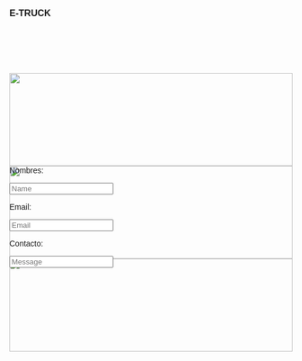 <!DOCTYPE html>
<html>
<title>E-Truck</title>
<meta charset="UTF-8">
<meta name="viewport" content="width=device-width, initial-scale=1">
<link rel="stylesheet" href="https://www.w3schools.com/w3css/4/w3.css">
<link rel="stylesheet" href="https://fonts.googleapis.com/css?family=Raleway">
<link rel="stylesheet" href="https://cdnjs.cloudflare.com/ajax/libs/font-awesome/4.7.0/css/font-awesome.min.css">
<style>
  body,
  h1,
  h2,
  h3,
  h4,
  h5,
  h6 {
    font-family: "Raleway", sans-serif
  }

  .popup {
  visibility: hidden;}

  .popup .show {
  visibility: visible;}
</style>

<body>

  <!-- Sidebar/menu -->

  <nav class="w3-sidebar w3-bar-block w3-white w3-animate-left" style="display:none;z-index:3;width:300px;"
    id="mySidebar">
    <div class="w3-container">
      <a href="#close" onclick="w3_close()" class="w3-button w3-right" title="Cerrar"><i
          class="fa fa-close fa-fw w3-margin-left"></i></a>
      <h4><b>MENÚ</b></h4>
    </div>
    <div class="w3-bar-block">
      <a href="#inicio" onclick="w3_close()" class="w3-bar-item w3-button w3-padding"><i
          class="fa fa-user fa-fw w3-margin-right"></i>Iniciar Sesión</a>
      <a href="#registro" onclick="w3_close() ; myFunction()" class="w3-bar-item w3-button w3-padding"><i
          class="fa fa-user-plus fa-fw w3-margin-right"></i>Registro</a>
      <a href="#reserva" onclick="w3_close()" class="w3-bar-item w3-button w3-padding"><i
          class="fa fa-search fa-fw w3-margin-right"></i>Consultar Reserva</a>
      <a href="#pregunta" onclick="w3_close()" class="w3-bar-item w3-button w3-padding"><i
          class="fa fa-question fa-fw w3-margin-right"></i>Preguntas Frecuentes</a>
      <a href="#quienesomos" onclick="w3_close()" class="w3-bar-item w3-button w3-padding"><i
          class="fa fa-users fa-fw w3-margin-right"></i>Quienes Somos</a>
      <a href="#contact" onclick="w3_close()" class="w3-bar-item w3-button w3-padding"><i
          class="fa fa-envelope fa-fw w3-margin-right"></i>Contacto</a>
    </div>
  </nav>

  <!-- Top menu -->
  <div class="w3-top">
    <div class="w3-black w3-large w3-padding-45" style="height:58px; margin:auto">
      <span class="w3-button w3-padding w3-left" onclick="w3_open()" title="Menu"><i class="fa fa-bars"></i></span>
      <a href="#login" class="w3-button w3-hide-small w3-right w3-padding" title="Login"><i
          class="fa fa-user fa-fw w3-margin-right"></i></a>
      <a href="#Preguntas_Frecuentes" class="w3-button w3-hide-small w3-right w3-padding"
        title="Preguntas Frecuentes"><i class="fa fa-question fa-fw w3-margin-right"></i></a>
      <a href="#Consulta" class="w3-button w3-hide-small w3-right w3-padding" title="Consulta Tu Reserva"><i
          class="fa fa-search fa-fw w3-margin-right"></i></a>
      <div class="w3-display-middle w3-padding">
        <h3 class="w3-xlarge"><b>E-TRUCK</b></h3>
      </div>
    </div>
  </div>


  <!--Contenedor-->

  <div class="w3-black w3-large w3-padding" style="height:165px ;margin-top:58px">
    <div class="w3-content w3-opacity" style="max-width:850px;margin-top:80px;margin-bottom:80px; margin:auto">
      <!-- Slideshow -->
      <div class="w3-container">
        <div class="w3-display-container mySlides">
          <img
            src="http://www.transportescallizo.com/wp-content/uploads/2019/07/transporte-de-mercanc%C3%ADas-por-carretera-Callizo.jpg"
            style="width:100%">
        </div>
        <div class="w3-display-container mySlides">
          <img
            src="http://www.transportescallizo.com/wp-content/uploads/2019/05/transportes-de-mercanc%C3%ADas-peligrosas-Callizo.jpg"
            style="width:100%">
        </div>
        <div class="w3-display-container mySlides">
          <img src="http://www.transportescallizo.com/wp-content/uploads/2020/07/grupaje-en-el-transporte-Callizo.jpg"
            style="width:100%">
        </div>
      </div>
    </div>
  </div>



  <!-- Overlay effect when opening sidebar on small screens -->
  <div class="w3-overlay w3-hide-large w3-animate-opacity" onclick="w3_close()" style="cursor:pointer"
    title="close side menu" id="myOverlay"></div>


  <!--Secciones-->
  <div class="w3-container">
    <div class="w3-content" style="max-width: 850px; margin-top: 80px; margin-bottom: 80px; margin: auto;">
      <di class="popup" id="registro">
        <a>Nombres:</a>
        <p><input class="w3-input w3-padding-10 w3-border" type="text" placeholder="Name" required name="Name"></p>
        <a>Email:</a>
        <p><input class="w3-input w3-padding-10 w3-border" type="text" placeholder="Email" required name="Email"></p>
        <a>Contacto:</a>
        <p><input class="w3-input w3-padding-10 w3-border" type="text" placeholder="Message" required name="Contact">
        </p>
      </di>
    </div>
  </div>

  <!--Pie de pagina-->
  <!-- <footer class="w3-padding-32 w3-black w3-center w3-margin-top">
            <a href="#RegistraReserva" class="w3-button w3-hide-small w3-right w3-padding"><i
              class="fa fa-doc-plus fa-fw w3-margin-right"></i>Iniciar Reserva</a>            
      </footer>
-->
  <script>
    // Script to open and close sidebar
    function w3_open() {
      document.getElementById("mySidebar").style.display = "block";
      document.getElementById("myOverlay").style.display = "block";
    }

    function w3_close() {
      document.getElementById("mySidebar").style.display = "none";
      document.getElementById("myOverlay").style.display = "none";
    }


    // Script Slideshow 

    var slideIndex = 0;
    carousel();

    function carousel() {
      var i;
      var x = document.getElementsByClassName("mySlides");
      for (i = 0; i < x.length; i++) {
        x[i].style.display = "none";
      }
      slideIndex++;
      if (slideIndex > x.length) { slideIndex = 1 }
      x[slideIndex - 1].style.display = "block";
      setTimeout(carousel, 2000); // Change image every 2 seconds
    }

    function myFunction() {
      var popup = document.getElementById("registro");
      popup.classList.toggle("show");
    }


  </script>

</body>

</html>

